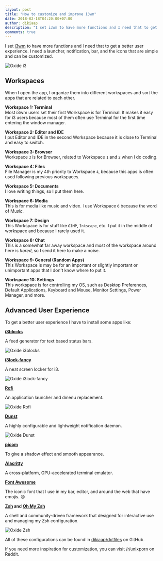 ```yaml
---
layout: post
title: "How to customize and improve i3wm"
date: 2018-02-18T04:20:00+07:00
author: dikiaap
description: "I set i3wm to have more functions and I need that to get a better user experience. I need a launcher, notification, bar, and the icons that are simple and can be customized."
comments: true
---
```

I set [i3wm](https://i3wm.org/) to have more functions and I need that to get a better user experience. I need a launcher, notification, bar, and the icons that are simple and can be customized.
<!--more-->

![Oxide i3](https://files.dikiaap.id/img/dotfiles/i3.png)

## Workspaces
When I open the app, I organize them into different workspaces and sort the apps that are related to each other.

<b>Workspace 1: Terminal</b><br>
Most i3wm users set their first Workspace is for Terminal. It makes it easy for i3 users because most of them often use Terminal for the first time entering the window manager.

<b>Workspace 2: Editor and IDE</b><br>
I put Editor and IDE in the second Workspace because it is close to Terminal and easy to switch.

<b>Workspace 3: Browser</b><br>
Workspace `3` is for Browser, related to Workspace `1` and `2` when I do coding.

<b>Workspace 4: Files</b><br>
File Manager is my 4th priority to Workspace `4`, because this apps is often used following previous workspaces.

<b>Workspace 5: Documents</b><br>
I love writing things, so I put them here.

<b>Workspace 6: Media</b><br>
This is for media like music and video. I use Workspace `6` because the word of Mu<i>sic</i>.

<b>Workspace 7: Design</b><br>
This Workspace is for stuff like `GIMP`, `Inkscape`, etc. I put it in the middle of workspace and because I rarely used it.

<b>Workspace 8: Chat</b><br>
This is a somewhat far away workspace and most of the workspace around here is _bored_, so I send it here to make a noise.

<b>Workspace 9: General (Random Apps)</b><br>
This Workspace is may be for an important or slightly important or unimportant apps that I don't know where to put it.

<b>Workspace 10: Settings</b><br>
This workspace is for controlling my OS, such as Desktop Preferences, Default Applications, Keyboard and Mouse, Monitor Settings, Power Manager, and more.

## Advanced User Experience

To get a better user experience I have to install some apps like:

[**i3blocks**](https://github.com/vivien/i3blocks)

A feed generator for text based status bars.

![Oxide i3blocks](https://files.dikiaap.id/img/dotfiles/i3blocks.png)

[**i3lock-fancy**](https://github.com/meskarune/i3lock-fancy)

A neat screen locker for i3.

![Oxide i3lock-fancy](https://files.dikiaap.id/img/dotfiles/i3lock-fancy.png)

[**Rofi**](https://github.com/davatorium/rofi)

An application launcher and dmenu replacement.

![Oxide Rofi](https://files.dikiaap.id/img/dotfiles/rofi.png)

[**Dunst**](https://github.com/dunst-project/dunst)

A highly configurable and lightweight notification daemon.

![Oxide Dunst](https://files.dikiaap.id/img/dotfiles/dunst.png)

[**picom**](https://github.com/yshui/picom)

To give a shadow effect and smooth appearance.

[**Alacritty**](https://github.com/jwilm/alacritty)

A cross-platform, GPU-accelerated terminal emulator.

[**Font Awesome**](https://github.com/FortAwesome/Font-Awesome)

The iconic font that I use in my bar, editor, and around the web that have emojis. 😄

**[Zsh](https://www.zsh.org/) and [Oh My Zsh](https://github.com/robbyrussell/oh-my-zsh)**

A shell and community-driven framework that designed for interactive use and managing my Zsh configuration.

![Oxide Zsh](https://files.dikiaap.id/img/dotfiles/zsh.png)

All of these configurations can be found in [dikiaap/dotfiles](https://github.com/dikiaap/dotfiles) on GitHub.

If you need more inspiration for customization, you can visit [/r/unixporn](https://www.reddit.com/r/unixporn/) on Reddit.